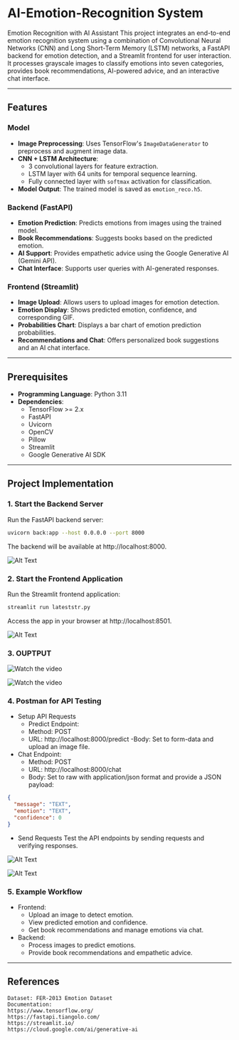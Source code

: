 # AI-Emotion-Recognition System
Emotion Recognition with AI Assistant
This project integrates an end-to-end emotion recognition system using a combination of Convolutional Neural Networks (CNN) and Long Short-Term Memory (LSTM) networks, a FastAPI backend for emotion detection, and a Streamlit frontend for user interaction. It processes grayscale images to classify emotions into seven categories, provides book recommendations, AI-powered advice, and an interactive chat interface.

---

## Features
### Model
- **Image Preprocessing**: Uses TensorFlow's `ImageDataGenerator` to preprocess and augment image data.
- **CNN + LSTM Architecture**:
  - 3 convolutional layers for feature extraction.
  - LSTM layer with 64 units for temporal sequence learning.
  - Fully connected layer with `softmax` activation for classification.
- **Model Output**: The trained model is saved as `emotion_reco.h5`.

### Backend (FastAPI)
- **Emotion Prediction**: Predicts emotions from images using the trained model.
- **Book Recommendations**: Suggests books based on the predicted emotion.
- **AI Support**: Provides empathetic advice using the Google Generative AI (Gemini API).
- **Chat Interface**: Supports user queries with AI-generated responses.

### Frontend (Streamlit)
- **Image Upload**: Allows users to upload images for emotion detection.
- **Emotion Display**: Shows predicted emotion, confidence, and corresponding GIF.
- **Probabilities Chart**: Displays a bar chart of emotion prediction probabilities.
- **Recommendations and Chat**: Offers personalized book suggestions and an AI chat interface.

---

## Prerequisites
- **Programming Language**: Python 3.11
- **Dependencies**:
  - TensorFlow >= 2.x
  - FastAPI
  - Uvicorn
  - OpenCV
  - Pillow
  - Streamlit
  - Google Generative AI SDK

---

## Project Implementation
### 1. Start the Backend Server
Run the FastAPI backend server:

```bash
uvicorn back:app --host 0.0.0.0 --port 8000
```
The backend will be available at http://localhost:8000.

![Alt Text](Results/backcon.png)

### 2. Start the Frontend Application
Run the Streamlit frontend application:

```bash
streamlit run lateststr.py
```
Access the app in your browser at http://localhost:8501.

![Alt Text](Results/strrun.png)

### 3. OUPTPUT


![Watch the video](Results/Untitledvideo-MadewithClipchamp1-ezgif.com-video-to-gif-converter.gif)




![Watch the video](Results/2nddemo1.gif)





### 4. Postman for API Testing
- Setup API Requests
  - Predict Endpoint:
  - Method: POST
  - URL: http://localhost:8000/predict
  -Body: Set to form-data and upload an image file.
- Chat Endpoint:
  - Method: POST
  - URL: http://localhost:8000/chat
  - Body: Set to raw with application/json format and provide a JSON payload:
```json
{
  "message": "TEXT",
  "emotion": "TEXT",
  "confidence": 0
}
```
- Send Requests
  Test the API endpoints by sending requests and verifying responses.

![Alt Text](Results/postpred.png)

![Alt Text](Results/postchat.png)

### 5. Example Workflow
- Frontend:
  - Upload an image to detect emotion.
  - View predicted emotion and confidence.
  - Get book recommendations and manage emotions via chat.
- Backend:
  - Process images to predict emotions.
  - Provide book recommendations and empathetic advice.

---

## References
    Dataset: FER-2013 Emotion Dataset
    Documentation:
    https://www.tensorflow.org/
    https://fastapi.tiangolo.com/
    https://streamlit.io/
    https://cloud.google.com/ai/generative-ai 


